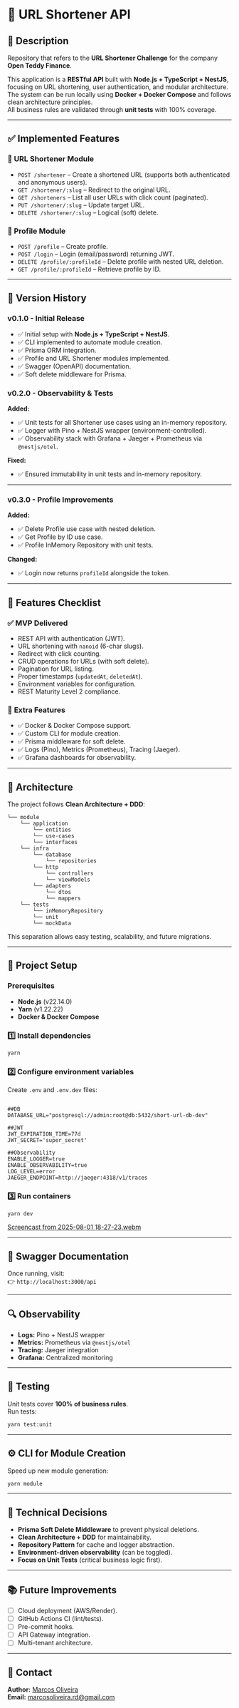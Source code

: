 # 🔗 URL Shortener API  

## 📘 Description  
Repository that refers to the **URL Shortener Challenge** for the company **Open Teddy Finance**.  

This application is a **RESTful API** built with **Node.js + TypeScript + NestJS**, focusing on URL shortening, user authentication, and modular architecture.  
The system can be run locally using **Docker + Docker Compose** and follows clean architecture principles.  
All business rules are validated through **unit tests** with 100% coverage.  

---

## ✅ Implemented Features  

### 🔹 URL Shortener Module
- `POST /shortener` – Create a shortened URL (supports both authenticated and anonymous users).  
- `GET /shortener/:slug` – Redirect to the original URL.  
- `GET /shorteners` – List all user URLs with click count (paginated).  
- `PUT /shortener/:slug` – Update target URL.  
- `DELETE /shortener/:slug` – Logical (soft) delete.  

### 🔹 Profile Module
- `POST /profile` – Create profile.  
- `POST /login` – Login (email/password) returning JWT.  
- `DELETE /profile/:profileId` – Delete profile with nested URL deletion.  
- `GET /profile/:profileId` – Retrieve profile by ID.  

---

## 🌟 Version History  

### **v0.1.0 - Initial Release**
- ✅ Initial setup with **Node.js + TypeScript + NestJS**.  
- ✅ CLI implemented to automate module creation.  
- ✅ Prisma ORM integration.  
- ✅ Profile and URL Shortener modules implemented.  
- ✅ Swagger (OpenAPI) documentation.  
- ✅ Soft delete middleware for Prisma.  

### **v0.2.0 - Observability & Tests**
**Added:**  
- ✅ Unit tests for all Shortener use cases using an in-memory repository.  
- ✅ Logger with Pino + NestJS wrapper (environment-controlled).  
- ✅ Observability stack with Grafana + Jaeger + Prometheus via `@nestjs/otel`.  

**Fixed:**  
- ✅ Ensured immutability in unit tests and in-memory repository.  

---

### **v0.3.0 - Profile Improvements**
**Added:**  
- ✅ Delete Profile use case with nested deletion.  
- ✅ Get Profile by ID use case.  
- ✅ Profile InMemory Repository with unit tests.  

**Changed:**  
- ✅ Login now returns `profileId` alongside the token.  

---

## 🚀 Features Checklist  

### ✅ **MVP Delivered**
- REST API with authentication (JWT).  
- URL shortening with `nanoid` (6-char slugs).  
- Redirect with click counting.  
- CRUD operations for URLs (with soft delete).  
- Pagination for URL listing.  
- Proper timestamps (`updatedAt`, `deletedAt`).  
- Environment variables for configuration.  
- REST Maturity Level 2 compliance.  

### 🌟 **Extra Features**
- ✅ Docker & Docker Compose support.  
- ✅ Custom CLI for module creation.  
- ✅ Prisma middleware for soft delete.  
- ✅ Logs (Pino), Metrics (Prometheus), Tracing (Jaeger).  
- ✅ Grafana dashboards for observability.  

---

## 🧱 Architecture  

The project follows **Clean Architecture + DDD**:  

```
└── module
    └── application
        └── entities
        └── use-cases
        └── interfaces
    └── infra
        └── database
            └── repositories
        └── http
            └── controllers
            └── viewModels
        └── adapters
            └── dtos
            └── mappers
    └── tests
        └── inMemoryRepository
        └── unit
        └── mockData
```

This separation allows easy testing, scalability, and future migrations.

---

## 🐳 Project Setup  

### Prerequisites  
- **Node.js** (v22.14.0)  
- **Yarn** (v1.22.22)  
- **Docker & Docker Compose**  

### 1️⃣ Install dependencies  
```bash
yarn
```

### 2️⃣ Configure environment variables  
Create `.env` and `.env.dev` files:
```env

##DB
DATABASE_URL="postgresql://admin:root@db:5432/short-url-db-dev"

##JWT
JWT_EXPIRATION_TIME=77d
JWT_SECRET='super_secret'

##Observability
ENABLE_LOGGER=true
ENABLE_OBSERVABILITY=true
LOG_LEVEL=error
JAEGER_ENDPOINT=http://jaeger:4318/v1/traces

```

### 3️⃣ Run containers  
```bash
yarn dev
```
[Screencast from 2025-08-01 18-27-23.webm](https://github.com/user-attachments/assets/ce5a39e6-6149-4787-97c9-e1d5d4523fa2)

---

## 📂 Swagger Documentation  
Once running, visit:  
👉 `http://localhost:3000/api`  

---

## 🔍 Observability  
- **Logs:** Pino + NestJS wrapper  
- **Metrics:** Prometheus via `@nestjs/otel`  
- **Tracing:** Jaeger integration  
- **Grafana:** Centralized monitoring  

---

## 🧪 Testing  

Unit tests cover **100% of business rules**.  
Run tests:  
```bash
yarn test:unit
```


---

## ⚙️ CLI for Module Creation  
Speed up new module generation:  
```bash
yarn module
```

---

## 📝 Technical Decisions  
- **Prisma Soft Delete Middleware** to prevent physical deletions.  
- **Clean Architecture + DDD** for maintainability.  
- **Repository Pattern** for cache and logger abstraction.  
- **Environment-driven observability** (can be toggled).  
- **Focus on Unit Tests** (critical business logic first).  

---

## 📚 Future Improvements  
- [ ] Cloud deployment (AWS/Render).  
- [ ] GitHub Actions CI (lint/tests).  
- [ ] Pre-commit hooks.  
- [ ] API Gateway integration.  
- [ ] Multi-tenant architecture.  

---

## 📩 Contact  

**Author:** [Marcos Oliveira](https://www.linkedin.com/in/marcos-oliveiraaa/)  
**Email:** [marcosoliveira.rd@gmail.com](mailto:marcosoliveira.rd@gmail.com)  
